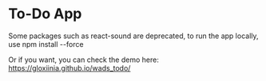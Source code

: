 # To-Do App 

Some packages such as react-sound are deprecated, to run the app locally, use npm install --force

Or if you want, you can check the demo here: https://gloxiinia.github.io/wads_todo/
